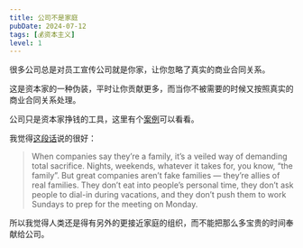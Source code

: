 ```yaml
---
title: 公司不是家庭
pubDate: 2024-07-12
tags: [💰资本主义]
level: 1
---
```


很多公司总是对员工宣传公司就是你家，让你忽略了真实的商业合同关系。

这是资本家的一种伪装，平时让你贡献更多，而当你不被需要的时候又按照真实的商业合同关系处理。

公司只是资本家挣钱的工具，这里有个[案例]可以看看。

我觉得[这段话]说的很好：

> When companies say they’re a family, it’s a veiled way of demanding total sacrifice. Nights, weekends, whatever it takes for, you know, “the family”. But great companies aren’t fake families — they’re allies of real families. They don’t eat into people’s personal time, they don’t ask people to dial-in during vacations, and they don’t push them to work Sundays to prep for the meeting on Monday.

所以我觉得人类还是得有另外的更接近家庭的组织，而不能把那么多宝贵的时间奉献给公司。

[案例]: https://www.zhihu.com/question/659905225/answer/3555545527
[这段话]: https://37signals.com/35
